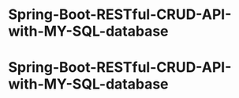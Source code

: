 # Spring-Boot-RESTful-CRUD-API-with-MY-SQL-database
# Spring-Boot-RESTful-CRUD-API-with-MY-SQL-database
